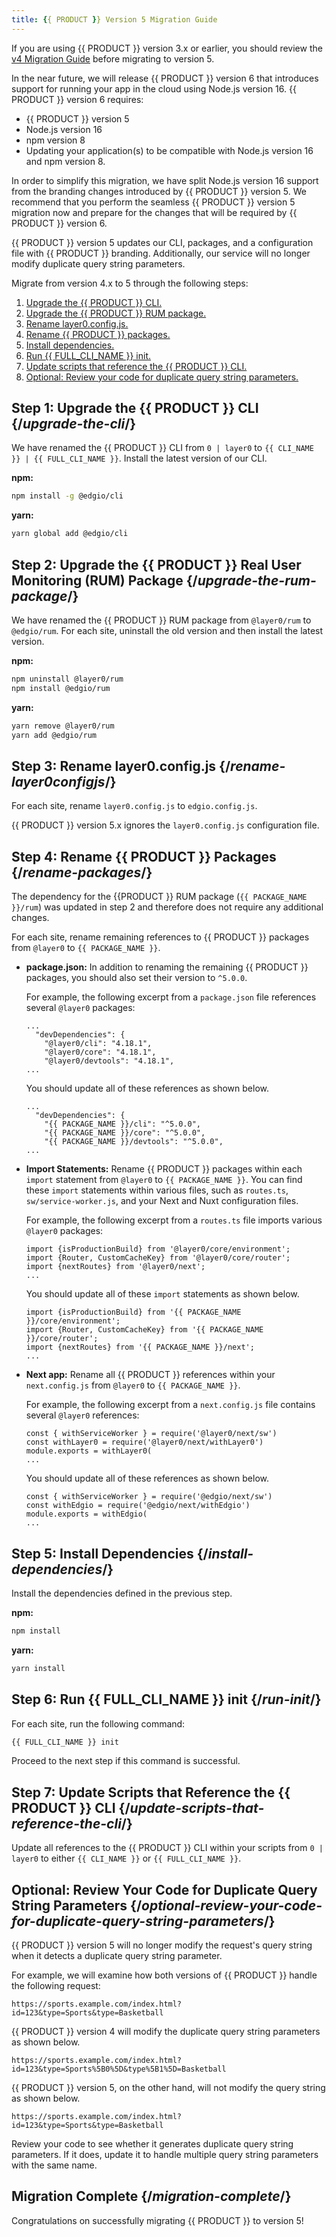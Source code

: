 ```yaml
---
title: {{ PRODUCT }} Version 5 Migration Guide 
---
```


<Callout type="important">

  If you are using {{ PRODUCT }} version 3.x or earlier, you should review the [v4 Migration Guide](/guides/reference/layer0_migration) before migrating to version 5.

</Callout>

<Callout type="tip">

  In the near future, we will release {{ PRODUCT }} version 6 that introduces support for running your app in the cloud using Node.js version 16. {{ PRODUCT }} version 6 requires:
  *   {{ PRODUCT }} version 5
  *   Node.js version 16
  *   npm version 8
  *   Updating your application(s) to be compatible with Node.js version 16 and npm version 8. 

In order to simplify this migration, we have split Node.js version 16 support from the branding changes introduced by {{ PRODUCT }} version 5. We recommend that you perform the seamless {{ PRODUCT }} version 5 migration now and prepare for the changes that will be required by {{ PRODUCT }} version 6.

</Callout>

{{ PRODUCT }} version 5 updates our CLI, packages, and a configuration file with {{ PRODUCT }} branding. Additionally, our service will no longer modify duplicate query string parameters.

Migrate from version 4.x to 5 through the following steps:

1.  [Upgrade the {{ PRODUCT }} CLI.](#upgrade-the-cli)
2.  [Upgrade the {{ PRODUCT }} RUM package.](#upgrade-the-rum-package)
3.  [Rename layer0.config.js.](#rename-layer0configjs)
4.  [Rename {{ PRODUCT }} packages.](#rename-packages)
5.  [Install dependencies.](#install-dependencies)
6.  [Run {{ FULL_CLI_NAME }} init.](#run-init)
7.  [Update scripts that reference the {{ PRODUCT }} CLI.](#update-scripts-that-reference-the-cli)
8.  [Optional: Review your code for duplicate query string parameters.](#optional-review-your-code-for-duplicate-query-string-parameters)

## Step 1: Upgrade the {{ PRODUCT }} CLI {/*upgrade-the-cli*/}
 
We have renamed the {{ PRODUCT }} CLI from `0 | layer0` to `{{ CLI_NAME }} | {{ FULL_CLI_NAME }}`. Install the latest version of our CLI.

**npm:**

```bash
npm install -g @edgio/cli
```

**yarn:**

```bash
yarn global add @edgio/cli
```

## Step 2: Upgrade the {{ PRODUCT }} Real User Monitoring (RUM) Package {/*upgrade-the-rum-package*/}

We have renamed the {{ PRODUCT }} RUM package from `@layer0/rum` to `@edgio/rum`. For each site, uninstall the old version and then install the latest version.

**npm:**

```bash
npm uninstall @layer0/rum
npm install @edgio/rum
```

**yarn:**

```bash
yarn remove @layer0/rum
yarn add @edgio/rum
```

## Step 3: Rename layer0.config.js {/*rename-layer0configjs*/}

For each site, rename `layer0.config.js` to `edgio.config.js`. 

<Callout type="important">

  {{ PRODUCT }} version 5.x ignores the `layer0.config.js` configuration file.

</Callout>

## Step 4: Rename {{ PRODUCT }} Packages {/*rename-packages*/}

<Callout type="important">

The dependency for the {{PRODUCT }} RUM package (`{{ PACKAGE_NAME }}/rum`) was updated in step 2 and therefore does not require any additional changes.

</Callout>

For each site, rename remaining references to {{ PRODUCT }} packages from `@layer0` to `{{ PACKAGE_NAME }}`.

-   **package.json:** In addition to renaming the remaining {{ PRODUCT }} packages, you should also set their version to `^5.0.0`.

    For example, the following excerpt from a `package.json` file references several `@layer0` packages:

    ```
    ...          
      "devDependencies": {
        "@layer0/cli": "4.18.1",
        "@layer0/core": "4.18.1",
        "@layer0/devtools": "4.18.1",
    ...
    ```
       
    You should update all of these references as shown below.

    ```
    ...  
      "devDependencies": {
        "{{ PACKAGE_NAME }}/cli": "^5.0.0",
        "{{ PACKAGE_NAME }}/core": "^5.0.0",
        "{{ PACKAGE_NAME }}/devtools": "^5.0.0",
    ...
    ```

-   **Import Statements:** Rename {{ PRODUCT }} packages within each `import` statement from `@layer0` to `{{ PACKAGE_NAME }}`. You can find these `import` statements within various files, such as `routes.ts`, `sw/service-worker.js`, and your Next and Nuxt configuration files.

    For example, the following excerpt from a `routes.ts` file imports various `@layer0` packages:

    ```
    import {isProductionBuild} from '@layer0/core/environment';
    import {Router, CustomCacheKey} from '@layer0/core/router';
    import {nextRoutes} from '@layer0/next';
    ...
    ```

    You should update all of these `import` statements as shown below.

    ```
    import {isProductionBuild} from '{{ PACKAGE_NAME }}/core/environment';
    import {Router, CustomCacheKey} from '{{ PACKAGE_NAME }}/core/router';
    import {nextRoutes} from '{{ PACKAGE_NAME }}/next';
    ...
    ```
-   **Next app:** Rename all {{ PRODUCT }} references within your `next.config.js` from `@layer0` to `{{ PACKAGE_NAME }}`.

    For example, the following excerpt from a `next.config.js` file contains several `@layer0` references:

    ```
    const { withServiceWorker } = require('@layer0/next/sw')
    const withLayer0 = require('@layer0/next/withLayer0')
    module.exports = withLayer0(
    ...
    ```

    You should update all of these references as shown below.
    ```
    const { withServiceWorker } = require('@edgio/next/sw')
    const withEdgio = require('@edgio/next/withEdgio')
    module.exports = withEdgio(
    ...
    ```

## Step 5: Install Dependencies {/*install-dependencies*/}

Install the dependencies defined in the previous step. 

**npm:**

```bash
npm install
```

**yarn:**

```bash
yarn install
```

## Step 6: Run {{ FULL_CLI_NAME }} init {/*run-init*/}

For each site, run the following command:

```bash
{{ FULL_CLI_NAME }} init
```

Proceed to the next step if this command is successful.

## Step 7: Update Scripts that Reference the {{ PRODUCT }} CLI {/*update-scripts-that-reference-the-cli*/}

Update all references to the {{ PRODUCT }} CLI within your scripts from `0 | layer0` to either `{{ CLI_NAME }}` or `{{ FULL_CLI_NAME }}`.

## Optional: Review Your Code for Duplicate Query String Parameters {/*optional-review-your-code-for-duplicate-query-string-parameters*/}

{{ PRODUCT }} version 5 will no longer modify the request's query string when it detects a duplicate query string parameter.

For example, we will examine how both versions of {{ PRODUCT }} handle the following request:

`https://sports.example.com/index.html?id=123&type=Sports&type=Basketball`

{{ PRODUCT }} version 4 will modify the duplicate query string parameters as shown below.

`https://sports.example.com/index.html?id=123&type=Sports%5B0%5D&type%5B1%5D=Basketball`

{{ PRODUCT }} version 5, on the other hand, will not modify the query string as shown below.

`https://sports.example.com/index.html?id=123&type=Sports&type=Basketball`

Review your code to see whether it generates duplicate query string parameters. If it does, update it to handle multiple query string parameters with the same name.

## Migration Complete {/*migration-complete*/}

Congratulations on successfully migrating {{ PRODUCT }} to version 5!
